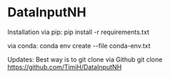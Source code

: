 # DataInputNH


Installation
via pip:
pip install -r requirements.txt

via conda:
conda env create --file conda-env.txt

Updates:
Best way is to git clone via Github
git clone https://github.com/TimiH/DataInputNH
